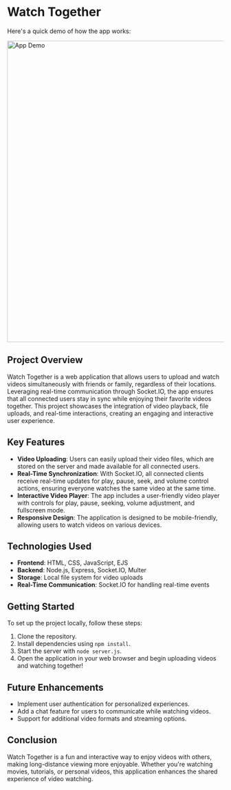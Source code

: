 # Watch Together
Here's a quick demo of how the app works:

<img src="https://i.giphy.com/media/v1.Y2lkPTc5MGI3NjExc3ZhenNmdnZveWhqdDJ2ODN0YzlreHpidjloYnBid2QwZWI2cHVvbyZlcD12MV9pbnRlcm5hbF9naWZfYnlfaWQmY3Q9Zw/IPZZxhtpI4bZfmVTYX/giphy.gif" alt="App Demo" width="700"/>

## Project Overview

Watch Together is a web application that allows users to upload and watch videos simultaneously with friends or family, regardless of their locations. Leveraging real-time communication through Socket.IO, the app ensures that all connected users stay in sync while enjoying their favorite videos together. This project showcases the integration of video playback, file uploads, and real-time interactions, creating an engaging and interactive user experience.

## Key Features

- **Video Uploading**: Users can easily upload their video files, which are stored on the server and made available for all connected users.
- **Real-Time Synchronization**: With Socket.IO, all connected clients receive real-time updates for play, pause, seek, and volume control actions, ensuring everyone watches the same video at the same time.
- **Interactive Video Player**: The app includes a user-friendly video player with controls for play, pause, seeking, volume adjustment, and fullscreen mode.
- **Responsive Design**: The application is designed to be mobile-friendly, allowing users to watch videos on various devices.

## Technologies Used

- **Frontend**: HTML, CSS, JavaScript, EJS
- **Backend**: Node.js, Express, Socket.IO, Multer
- **Storage**: Local file system for video uploads
- **Real-Time Communication**: Socket.IO for handling real-time events

## Getting Started

To set up the project locally, follow these steps:

1. Clone the repository.
2. Install dependencies using `npm install`.
3. Start the server with `node server.js`.
4. Open the application in your web browser and begin uploading videos and watching together!

## Future Enhancements

- Implement user authentication for personalized experiences.
- Add a chat feature for users to communicate while watching videos.
- Support for additional video formats and streaming options.

## Conclusion

Watch Together is a fun and interactive way to enjoy videos with others, making long-distance viewing more enjoyable. Whether you're watching movies, tutorials, or personal videos, this application enhances the shared experience of video watching.

